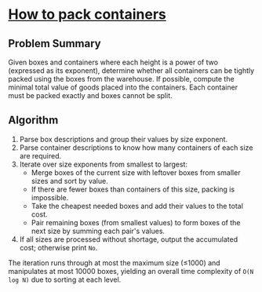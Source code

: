 # [How to pack containers](https://www.spoj.com/problems/CONTPACK/)

## Problem Summary
Given boxes and containers where each height is a power of two (expressed as its exponent), determine whether all containers can be tightly packed using the boxes from the warehouse. If possible, compute the minimal total value of goods placed into the containers. Each container must be packed exactly and boxes cannot be split.

## Algorithm
1. Parse box descriptions and group their values by size exponent.
2. Parse container descriptions to know how many containers of each size are required.
3. Iterate over size exponents from smallest to largest:
   - Merge boxes of the current size with leftover boxes from smaller sizes and sort by value.
   - If there are fewer boxes than containers of this size, packing is impossible.
   - Take the cheapest needed boxes and add their values to the total cost.
   - Pair remaining boxes (from smallest values) to form boxes of the next size by summing each pair's values.
4. If all sizes are processed without shortage, output the accumulated cost; otherwise print `No`.

The iteration runs through at most the maximum size (≤1000) and manipulates at most 10000 boxes, yielding an overall time complexity of `O(N log N)` due to sorting at each level.
